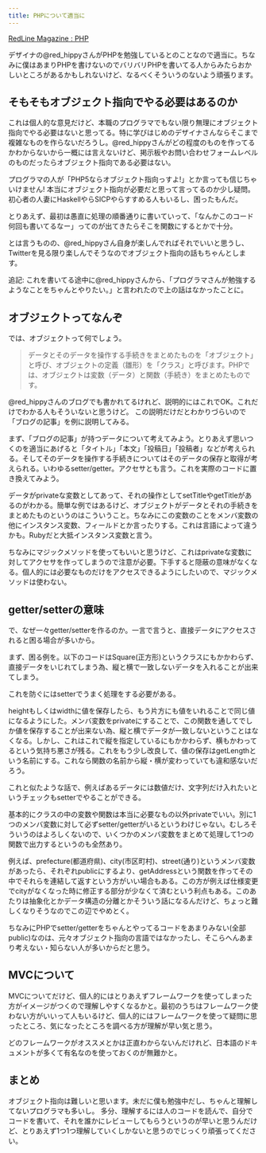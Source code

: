 ```yaml
---
title: PHPについて適当に
---
```

<a href="http://redline.hippy.jp/lab/php/">RedLine Magazine : PHP</a>

デザイナの@red_hippyさんがPHPを勉強しているとのことなので適当に。ちなみに僕はあまりPHPを書けないのでバリバリPHPを書いてる人からみたらおかしいところがあるかもしれないけど、なるべくそういうのないよう頑張ります。

<h2>そもそもオブジェクト指向でやる必要はあるのか</h2>
これは個人的な意見だけど、本職のプログラマでもない限り無理にオブジェクト指向でやる必要はないと思ってる。特に学びはじめのデザイナさんならそこまで複雑なものを作らないだろうし。@red_hippyさんがどの程度のものを作ってるかわからないから一概には言えないけど、掲示板やお問い合わせフォームレベルのものだったらオブジェクト指向である必要はない。

プログラマの人が「PHP5ならオブジェクト指向っすよ!」とか言っても信じちゃいけません! 本当にオブジェクト指向が必要だと思って言ってるのか少し疑問。初心者の人妻にHaskellやらSICPやらすすめる人もいるし、困ったもんだ。

とりあえず、最初は愚直に処理の順番通りに書いていって、「なんかこのコード何回も書いてるなー」ってのが出てきたらそこを関数にするとかで十分。

とは言うものの、@red_hippyさん自身が楽しんでればそれでいいと思うし、Twitterを見る限り楽しんでそうなのでオブジェクト指向の話もちゃんとします。

追記:
これを書いてる途中に@red_hippyさんから、「プログラマさんが勉強するようなことをちゃんとやりたい。」と言われたので上の話はなかったことに。

<h2>オブジェクトってなんぞ</h2>
では、オブジェクトって何でしょう。

<blockquote>
データとそのデータを操作する手続きをまとめたものを「オブジェクト」と呼び、オブジェクトの定義（雛形）を「クラス」と呼びます。PHPでは、オブジェクトは変数（データ）と関数（手続き）をまとめたものです。</blockquote>

@red_hippyさんのブログでも書かれてるけれど、説明的にはこれでOK。これだけでわかる人もそういないと思うけど。 この説明だけだとわかりづらいので「ブログの記事」を例に説明してみる。

まず、「ブログの記事」が持つデータについて考えてみよう。とりあえず思いつくのを適当にあげると「タイトル」「本文」「投稿日」「投稿者」などが考えられる。そしてそのデータを操作する手続きについてはそのデータの保存と取得が考えられる。いわゆるsetter/getter。アクセサとも言う。これを実際のコードに置き換えてみよう。

<script src="http://gist.github.com/306190.js?file=entry.php"></script>

データがprivateな変数としてあって、それの操作としてsetTitleやgetTitleがあるのがわかる。簡単な例ではあるけど、オブジェクトがデータとそれの手続きをまとめたものというのはこういうこと。ちなみにこの変数のことをメンバ変数の他にインスタンス変数、フィールドとか言ったりする。これは言語によって違うかも。Rubyだと大抵インスタンス変数と言う。

ちなみにマジックメソッドを使ってもいいと思うけど、これはprivateな変数に対してアクセサを作ってしまうので注意が必要。下手すると隠蔽の意味がなくなる。個人的には必要なものだけをアクセスできるようにしたいので、マジックメソッドは使わない。

<script src="http://gist.github.com/306206.js?file=entry.php"></script>

<h2>getter/setterの意味</h2>
で、なぜ一々getter/setterを作るのか。一言で言うと、直接データにアクセスされると困る場合が多いから。

まず、困る例を。以下のコードはSquare(正方形)というクラスにもかかわらず、直接データをいじれてしまう為、縦と横で一致しないデータを入れることが出来てしまう。

<script src="http://gist.github.com/306209.js?file=square.php"></script>

これを防ぐにはsetterでうまく処理をする必要がある。

<script src="http://gist.github.com/306215.js?file=square.php"></script>

heightもしくはwidthに値を保存したら、もう片方にも値をいれることで同じ値になるようにした。メンバ変数をprivateにすることで、この関数を通してでしか値を保存することが出来ない為、縦と横でデータが一致しないということはなくなる。しかし、これはこれで縦を指定しているにもかかわらず、横もかわってるという気持ち悪さが残る。これをもう少し改良して、値の保存はgetLengthという名前にする。これなら関数の名前から縦・横が変わっていても違和感ないだろう。

<script src="http://gist.github.com/306224.js?file=square.php"></script>

これと似たような話で、例えばあるデータには数値だけ、文字列だけ入れたいというチェックもsetterでやることができる。

基本的にクラスの中の変数や関数は本当に必要なもの以外privateでいい。別に1つのメンバ変数に対して必ずsetter/getterがいるというわけじゃない。むしろそういうのはよろしくないので、いくつかのメンバ変数をまとめて処理して1つの関数で出力するというのも全然あり。

例えば、prefecture(都道府県)、city(市区町村)、street(通り)というメンバ変数があったら、それぞれpublicにするより、getAddressという関数を作ってその中でそれらを連結して返すという方がいい場合もある。この方が例えば仕様変更でcityがなくなった時に修正する部分が少なくて済むという利点もある。このあたりは抽象化とかデータ構造の分離とかそういう話になるんだけど、ちょっと難しくなりそうなのでこの辺でやめとく。

ちなみにPHPでsetter/getterをちゃんとやってるコードをあまりみない(全部public)なのは、元々オブジェクト指向の言語ではなかったし、そこらへんあまり考えない・知らない人が多いからだと思う。

<h2>MVCについて</h2>
MVCについてだけど、個人的にはとりあえずフレームワークを使ってしまった方がイメージがつくので理解しやすくなるかと。最初のうちはフレームワーク使わない方がいいって人もいるけど、個人的にはフレームワークを使って疑問に思ったところ、気になったところを調べる方が理解が早い気と思う。

どのフレームワークがオススメとかは正直わからないんだけれど、日本語のドキュメントが多くて有名なのを使っておくのが無難かと。

<h2>まとめ</h2>
オブジェクト指向は難しいと思います。未だに僕も勉強中だし、ちゃんと理解してないプログラマも多いし。 多分、理解するには人のコードを読んで、自分でコードを書いて、それを誰かにレビューしてもらうというのが早いと思うんだけど、とりあえず1つ1つ理解していくしかないと思うのでじっくり頑張ってください。
